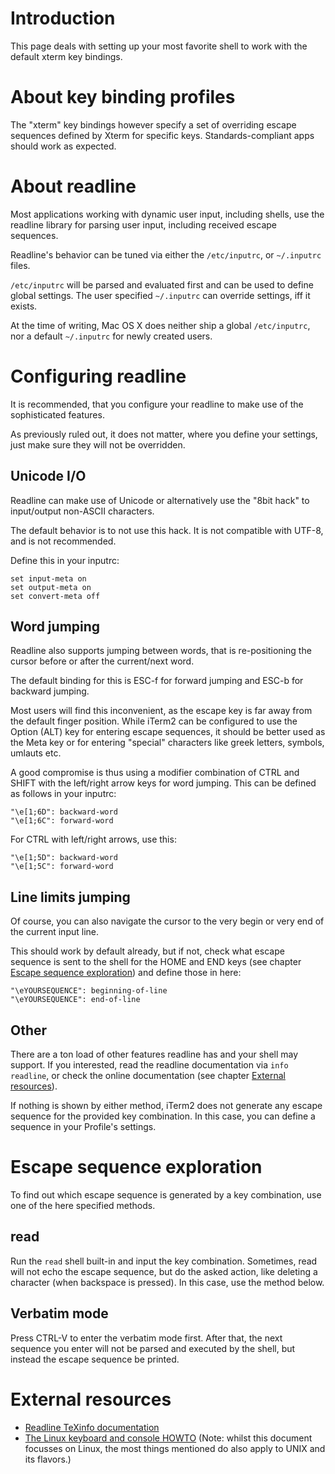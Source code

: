 

# Introduction #

This page deals with setting up your most favorite shell to work with the default xterm key bindings.

# About key binding profiles #

The "xterm" key bindings however specify a set of overriding escape sequences defined by Xterm for specific keys. Standards-compliant apps should work as expected.

# About readline #

Most applications working with dynamic user input, including shells, use the readline library for parsing user input, including received escape sequences.

Readline's behavior can be tuned via either the ` /etc/inputrc `, or ` ~/.inputrc ` files.

` /etc/inputrc ` will be parsed and evaluated first and can be used to define global settings.
The user specified ` ~/.inputrc ` can override settings, iff it exists.

At the time of writing, Mac OS X does neither ship a global ` /etc/inputrc `, nor a default ` ~/.inputrc ` for newly created users.

# Configuring readline #

It is recommended, that you configure your readline to make use of the sophisticated features.

As previously ruled out, it does not matter, where you define your settings, just make sure they will not be overridden.

## Unicode I/O ##

Readline can make use of Unicode or alternatively use the "8bit hack" to input/output non-ASCII characters.

The default behavior is to not use this hack. It is not compatible with UTF-8, and is not recommended.

Define this in your inputrc:

```
set input-meta on
set output-meta on
set convert-meta off
```

## Word jumping ##

Readline also supports jumping between words, that is re-positioning the cursor before or after the current/next word.

The default binding for this is ESC-f for forward jumping and ESC-b for backward jumping.

Most users will find this inconvenient, as the escape key is far away from the default finger position.
While iTerm2 can be configured to use the Option (ALT) key for entering escape sequences, it should be better used as the Meta key or for entering "special" characters like greek letters, symbols, umlauts etc.

A good compromise is thus using a modifier combination of CTRL and SHIFT with the left/right arrow keys for word jumping. This can be defined as follows in your inputrc:

```
"\e[1;6D": backward-word
"\e[1;6C": forward-word
```

For CTRL with left/right arrows, use this:

```
"\e[1;5D": backward-word
"\e[1;5C": forward-word
```

## Line limits jumping ##

Of course, you can also navigate the cursor to the very begin or very end of the current input line.

This should work by default already, but if not, check what escape sequence is sent to the shell for the HOME and END keys (see chapter [Escape sequence exploration](Keybindings#Escape_sequence_exploration.md)) and define those in here:

```
"\eYOURSEQUENCE": beginning-of-line
"\eYOURSEQUENCE": end-of-line
```

## Other ##

There are a ton load of other features readline has and your shell may support. If you interested, read the readline documentation via ` info readline `, or check the online documentation (see chapter [External resources](Keybindings#External_resources.md)).

If nothing is shown by either method, iTerm2 does not generate any escape sequence for the provided key combination. In this case, you can define a sequence in your Profile's settings.

# Escape sequence exploration #

To find out which escape sequence is generated by a key combination, use one of the here specified methods.

## read ##

Run the ` read ` shell built-in and input the key combination.
Sometimes, read will not echo the escape sequence, but do the asked action, like deleting a character (when backspace is pressed). In this case, use the method below.

## Verbatim mode ##

Press CTRL-V to enter the verbatim mode first. After that, the next sequence you enter will not be parsed and executed by the shell, but instead the escape sequence be printed.


# External resources #

  * [Readline TeXinfo documentation](http://tiswww.case.edu/php/chet/readline/readline.html#SEC9)
  * [The Linux keyboard and console HOWTO](http://tldp.org/HOWTO/Keyboard-and-Console-HOWTO.html) (Note: whilst this document focusses on Linux, the most things mentioned do also apply to UNIX and its flavors.)